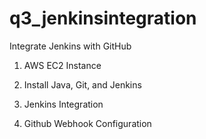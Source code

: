 # q3_jenkinsintegration
Integrate Jenkins with GitHub 

1. AWS EC2 Instance

2. Install Java, Git, and Jenkins

3. Jenkins Integration

4. Github Webhook Configuration

